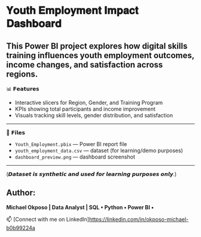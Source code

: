 #  𝐘𝐨𝐮𝐭𝐡 𝐄𝐦𝐩𝐥𝐨𝐲𝐦𝐞𝐧𝐭 𝐈𝐦𝐩𝐚𝐜𝐭 𝐃𝐚𝐬𝐡𝐛𝐨𝐚𝐫𝐝 

This Power BI project explores how digital skills training influences youth employment outcomes, income changes, and satisfaction across regions.
---
📊 𝗙𝗲𝗮𝘁𝘂𝗿𝗲𝘀
- Interactive slicers for Region, Gender, and Training Program  
- KPIs showing total participants and income improvement  
- Visuals tracking skill levels, gender distribution, and satisfaction  
---
📂 𝗙𝗶𝗹𝗲𝘀
- `Youth_Employment.pbix` — Power BI report file  
- `youth_employment_data.csv` — dataset (for learning/demo purposes)  
- `dashboard_preview.png` — dashboard screenshot  
---
(𝘿𝙖𝙩𝙖𝙨𝙚𝙩 𝙞𝙨 𝙨𝙮𝙣𝙩𝙝𝙚𝙩𝙞𝙘 𝙖𝙣𝙙 𝙪𝙨𝙚𝙙 𝙛𝙤𝙧 𝙡𝙚𝙖𝙧𝙣𝙞𝙣𝙜 𝙥𝙪𝙧𝙥𝙤𝙨𝙚𝙨 𝙤𝙣𝙡𝙮.)


## Author:

**Michael Okposo | Data Analyst | SQL • Python • Power BI •**

 📫 [Connect with me on LinkedIn]https://linkedin.com/in/okposo-michael-b0b99224a
